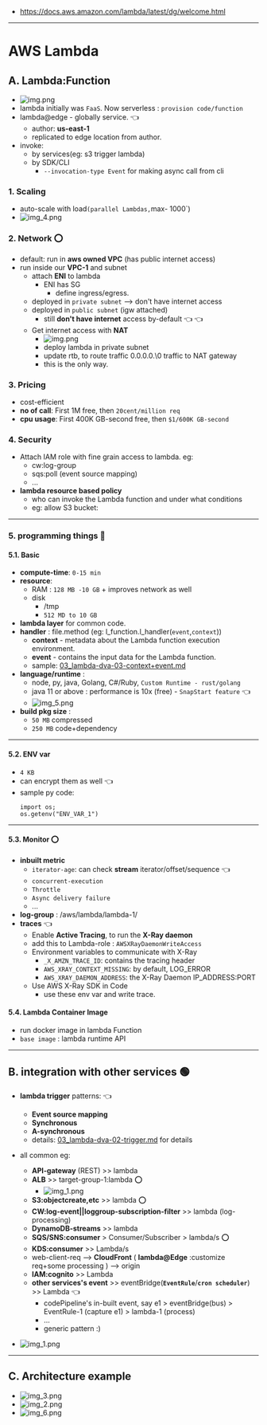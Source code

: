 - https://docs.aws.amazon.com/lambda/latest/dg/welcome.html
--- 
# AWS Lambda 
## A. Lambda:Function
- ![img.png](../99_img/dva/l/01/img.png)
- lambda initially was `FaaS`. Now serverless : `provision code/function` 
- lambda@edge - globally service. :point_left:
  - author: **us-east-1**
  - replicated to edge location from author.
- invoke:
  - by services(eg: s3 trigger lambda)
  - by SDK/CLI
    - `--invocation-type Event` for making async call from cli

### 1. Scaling
- auto-scale with load` (parallel Lambdas, `max- 1000`)
- ![img_4.png](../99_img/compute/lambda/img_4.png)

### 2. Network :o:
- default: run in **aws owned VPC** (has public internet access) 
- run inside our **VPC-1** and subnet
  - attach **ENI** to lambda
    - ENI has SG
      - define ingress/egress.
  - deployed in `private subnet` --> don't have internet access
  - deployed in `public subnet` (igw attached)
    - still **don't have internet** access by-default :point_left: :point_left:
  - Get internet access with **NAT**
    - ![img.png](../99_img/dva/l/01/img-vpc-1.png)
    - deploy lambda in private subnet
    - update rtb, to route traffic 0.0.0.0.\0 traffic to NAT gateway
    - this is the only way.
  
### 3. Pricing
- cost-efficient
- **no of call**: First 1M free, then `20cent/million req`
- **cpu usage**: First 400K GB-second free, then `$1/600K GB-second`

### 4. Security
- Attach IAM role with fine grain access to lambda. eg:
  - cw:log-group
  - sqs:poll (event source mapping)
  - ...
- **lambda resource based policy** 
  - who can invoke the Lambda function and under what conditions 
  - eg: allow S3 bucket:

---
### 5. programming things :book:
#### **5.1. Basic**
- **compute-time**: `0-15 min`
- **resource**:
  - RAM : `128 MB -10 GB` + improves network as well
  - disk
    - /tmp 
    - `512 MD to 10 GB`
- **lambda layer** for common code.
- **handler** : file.method (eg: l_function.l_handler(`event`,`context`))
  - **context** - metadata about the Lambda function execution environment.
  - **event** - contains the input data for the Lambda function.
  - sample: [03_lambda-dva-03-context+event.md](03_lambda-dva-03-context%2Bevent.md)
- **language/runtime** : 
  - node, py, java, Golang, C#/Ruby, `Custom Runtime - rust/golang`
  - java 11 or above : performance is 10x (free) - `SnapStart feature` :point_left:
  - ![img_5.png](../99_img/compute/lambda/img_5.png)
- **build pkg size** :
  - `50 MB`  compressed
  - `250 MB` code+dependency
  
---  
#### **5.2. ENV var** 
- `4 KB`
- can encrypt them as well :point_left:
- sample py code:
  ```
  import os;
  os.getenv("ENV_VAR_1")
  ```
---  
#### **5.3. Monitor** :o:
- **inbuilt metric**
  - `iterator-age`: can check **stream** iterator/offset/sequence :point_left:
  - `concurrent-execution`
  - `Throttle`
  - `Async delivery failure`
  - ...
- **log-group** : /aws/lambda/lambda-1/
- **traces** :point_left:
  - Enable **Active Tracing**, to run the **X-Ray daemon**
  - add this to Lambda-role : `AWSXRayDaemonWriteAccess`
  - Environment variables to communicate with X-Ray
    - `_X_AMZN_TRACE_ID`: contains the tracing header
    - `AWS_XRAY_CONTEXT_MISSING`: by default, LOG_ERROR
    - `AWS_XRAY_DAEMON_ADDRESS`: the X-Ray Daemon IP_ADDRESS:PORT
  - Use AWS X-Ray SDK in Code
    - use these env var and write trace.
      
#### **5.4. Lambda Container Image** 
- run docker image in lambda Function
- `base image` : lambda runtime API

---
## B. integration with other services :green_circle: 
- **lambda trigger** patterns:  :point_left:
  - **Event source mapping** 
  - **Synchronous** 
  - **A-synchronous**
  - details: [03_lambda-dva-02-trigger.md](03_lambda-dva-02-trigger.md) for details

- all common eg:
  - **API-gateway** (REST) >> lambda
  - **ALB** >> target-group-1:lambda :o:
    - ![img_1.png](../99_img/dva/l/01/img_1.png)
  - **S3:objectcreate,etc** >> lambda :o:
  - **CW:log-event||loggroup-subscription-filter** >> lambda (log-processing)
  - **DynamoDB-streams** >> lambda
  - **SQS/SNS:consumer** > Consumer/Subscriber > lambda/s :o:
  - **KDS:consumer** >> Lambda/s
  - web-client-req --> **CloudFront** ( **lambda@Edge** :customize req+some processing ) --> origin
  - **IAM:cognito** >> Lambda
  - **other services's event** >> eventBridge(**`EventRule`**/**`cron scheduler`**)  >> Lambda :point_left:
    - codePipeline's in-built event, say e1 > eventBridge(bus) > EventRule-1 (capture e1) > lambda-1 (process)
    - ...
    - generic pattern :)
- ![img_1.png](../99_img/compute/lambda/img_1.png)

---
## C. Architecture example
- ![img_3.png](../99_img/compute/lambda/img_3.png)
- ![img_2.png](../99_img/compute/lambda/img_2.png)
- ![img_6.png](../99_img/compute/lambda/img_6.png)
  
